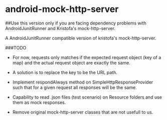 # android-mock-http-server

##Use this version only if you are facing dependency problems with AndroidJunitRunner and Kristofa's mock-http-server.

A AndroidJunitRunner compatible version of kristofa's mock-http-server.

###TODO

- For now, requests only matches if the expected request object (key of a map) and the actual request object are exactly the same. 
 - A solution is to replace the key to be the URL path.

- Implement respondAlways method on SimpleHttpResponseProvider such that for a given request all responses will be the same.

- Capability to read .json files (test scenario) on Resource folders and use them as mock responses.

- Remove original mock-http-server classes that are not usefull to us.


